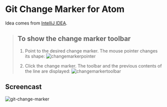 # Git Change Marker for Atom

Idea comes from [IntelliJ IDEA](https://www.jetbrains.com/help/idea/2016.1/using-change-markers-to-view-and-navigate-through-changes-in-the-editor.html).

> ## To show the change marker toolbar
> 
> 1. Point to the desired change marker. The mouse pointer changes its shape: 
> ![changemarkerpointer](https://cloud.githubusercontent.com/assets/146802/15513109/d1196c02-2215-11e6-999e-cf0dcc81b345.png)
>
> 2. Click the change marker. The toolbar and the previous contents of the line are displayed:
> ![changemarkertoolbar](https://cloud.githubusercontent.com/assets/146802/15513111/d4f6ff1a-2215-11e6-9264-9947cda9b27c.png)

## Screencast

![git-change-marker](https://cloud.githubusercontent.com/assets/146802/15574391/a41ac514-237f-11e6-9d4d-9a3837fc76e5.gif)
